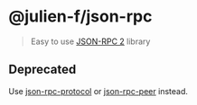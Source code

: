 # @julien-f/json-rpc

> Easy to use [JSON-RPC 2](http://www.jsonrpc.org/specification) library

##  Deprecated

Use [json-rpc-protocol](/JsCommunity/json-rpc-protocol) or [json-rpc-peer](/JsCommunity/json-rpc-peer) instead.
